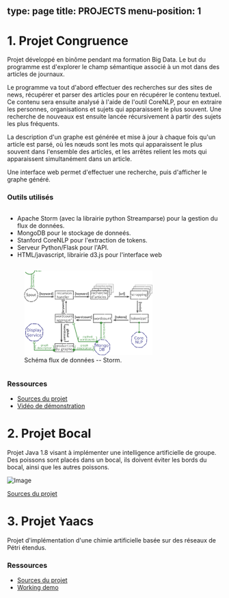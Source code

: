 type: page
title: PROJECTS
menu-position: 1
---

# 1. Projet Congruence

Projet développé en binôme pendant ma formation Big Data. Le but du programme est d'explorer le champ sémantique associé à un mot dans des articles de journaux.

Le programme va tout d'abord effectuer des recherches sur des sites de news, récupérer et parser des articles pour en récupérer le contenu textuel. Ce contenu sera ensuite analysé à l'aide de l'outil CoreNLP, pour en extraire les personnes, organisations et sujets qui apparaissent le plus souvent. Une recherche de nouveaux est ensuite lancée récursivement à partir des sujets les plus fréquents.

La description d'un graphe est générée et mise à jour à chaque fois qu'un article est parsé, où les nœuds sont les mots qui apparaissent le plus souvent dans l'ensemble des articles, et les arrêtes relient les mots qui apparaissent simultanément dans un article.

Une interface web permet d'effectuer une recherche, puis d'afficher le graphe généré.

### Outils utilisés

 <div class="row">
  <div class="column">
 <ul>
  <li>Apache Storm (avec la librairie python Streamparse) pour la gestion du flux de données.</li>
  <li>MongoDB pour le  stockage de  donneés.</li>
  <li>Stanford CoreNLP pour l'extraction de tokens.</li>
  <li>Serveur Python/Flask pour l'API.</li>
  <li>HTML/javascript, librairie d3.js pour l'interface web</li>
</ul> 
</div>
<div class="column"><figure>
     <a href=projects_resources/storm_schema.png>
     <img src="projects_resources/storm_schema.png" alt="drawing" width="300px"/></a>
     <figcaption>Schéma flux de données -- Storm.</figcaption>
     </figure>
</div>
</div> 


### Ressources

 * [Sources du projet](https://github.com/toane/Congruence)
 * [Vidéo de démonstration](https://www.youtube.com/watch?v=9vUKYk10r_k)


# 2. Projet Bocal

Projet Java 1.8 visant à implémenter une intelligence artificielle de groupe. Des poissons sont placés dans un bocal, ils doivent éviter les bords du bocal, ainsi que les autres poissons.

![Image](projects_resources/bocal.gif)

[Sources du projet](https://github.com/sapristi/bocal_java)


# 3. Projet Yaacs

Projet d'implémentation d'une chimie artificielle basée sur des réseaux de Pétri étendus.

### Ressources

 * [Sources du projet](https://github.com/sapristi/alife)
 * [Working demo](http://artlife.ml:51461)

